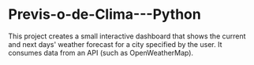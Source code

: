 # Previs-o-de-Clima---Python
This project creates a small interactive dashboard that shows the current and next days' weather forecast for a city specified by the user. It consumes data from an API (such as OpenWeatherMap).
